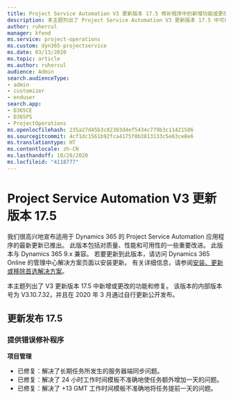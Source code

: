 ```yaml
---
title: Project Service Automation V3 更新版本 17.5 修补程序中的新增功能或更改
description: 本主题列出了 Project Service Automation V3 更新版本 17.5 中可用的功能和修复。
author: ruhercul
manager: kfend
ms.service: project-operations
ms.custom: dyn365-projectservice
ms.date: 03/13/2020
ms.topic: article
ms.author: ruhercul
audience: Admin
search.audienceType:
- admin
- customizer
- enduser
search.app:
- D365CE
- D365PS
- ProjectOperations
ms.openlocfilehash: 235a27d45b3c82303d4ef5434c779b3c11421586
ms.sourcegitcommit: 4cf1dc1561b92fca4175f0b3813133c5e63ce8e6
ms.translationtype: HT
ms.contentlocale: zh-CN
ms.lasthandoff: 10/28/2020
ms.locfileid: "4118777"
---
```

# <a name="project-service-automation-update-release-175-v3"></a>Project Service Automation V3 更新版本 17.5

我们很高兴地宣布适用于 Dynamics 365 的 Project Service Automation 应用程序的最新更新已推出。 此版本包括对质量、性能和可用性的一些重要改进。  此版本与 Dynamics 365 9.x 兼容。 若要更新到此版本，请访问 Dynamics 365 Online 的管理中心解决方案页面以安装更新。 有关详细信息，请参阅[安装、更新或移除首选解决方案](https://docs.microsoft.com/power-platform/admin/install-remove-preferred-solution)。

本主题列出了 V3 更新版本 17.5 中新增或更改的功能和修复。 该版本的内部版本号为 V3.10.7.32，并且在 2020 年 3 月通过自行更新公开发布。


## <a name="update-release-175"></a>更新发布 17.5

### <a name="bug-fixes"></a>提供错误修补程序


**项目管理**

- 已修复：解决了长期任务所发生的服务器端同步问题。
- 已修复：解决了 24 小时工作时间模板不准确地使任务额外增加一天的问题。
- 已修复：解决了 +13 GMT 工作时间模板不准确地将任务提前一天的问题。

